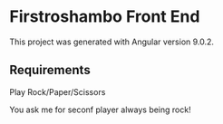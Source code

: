 # Firstroshambo Front End

This project was generated with Angular version 9.0.2.

## Requirements

Play Rock/Paper/Scissors

You ask me for seconf player always being rock!
